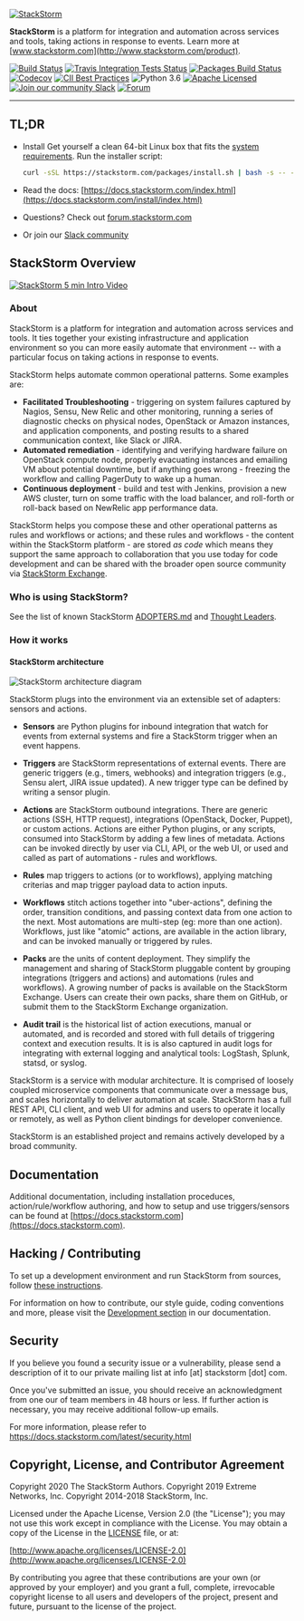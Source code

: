 [![StackStorm](https://github.com/stackstorm/st2/raw/master/stackstorm_logo.png)](https://www.stackstorm.com)

**StackStorm** is a platform for integration and automation across services and tools, taking actions in response to events. Learn more at [www.stackstorm.com](http://www.stackstorm.com/product).

[![Build Status](https://github.com/StackStorm/st2/actions/workflows/ci.yaml/badge.svg)](https://github.com/StackStorm/st2/actions/workflows/ci.yaml)
[![Travis Integration Tests Status](https://api.travis-ci.com/StackStorm/st2.svg?branch=master)](https://travis-ci.com/github/StackStorm/st2/builds)
[![Packages Build Status](https://circleci.com/gh/StackStorm/st2/tree/master.svg?style=shield)](https://circleci.com/gh/StackStorm/st2)
[![Codecov](https://codecov.io/github/StackStorm/st2/badge.svg?branch=master&service=github)](https://codecov.io/github/StackStorm/st2?branch=master)
[![CII Best Practices](https://bestpractices.coreinfrastructure.org/projects/1833/badge)](https://bestpractices.coreinfrastructure.org/projects/1833)
![Python 3.6](https://img.shields.io/badge/python-3.6-blue)
[![Apache Licensed](https://img.shields.io/github/license/StackStorm/st2)](LICENSE)
[![Join our community Slack](https://img.shields.io/badge/slack-stackstorm-success.svg?logo=slack)](https://stackstorm.com/community-signup)
[![Forum](https://img.shields.io/discourse/https/forum.stackstorm.com/posts.svg)](https://forum.stackstorm.com/)

---

## TL;DR

* Install Get yourself a clean 64-bit Linux box that fits the [system requirements](https://docs.stackstorm.com/install/system_requirements.html). Run the installer script:

   ```bash
   curl -sSL https://stackstorm.com/packages/install.sh | bash -s -- --user=st2admin --password=Ch@ngeMe
   ```
* Read the docs: [https://docs.stackstorm.com/index.html](https://docs.stackstorm.com/install/index.html)
* Questions? Check out [forum.stackstorm.com](https://forum.stackstorm.com/)
* Or join our [Slack community](https://stackstorm.com/community-signup)

## StackStorm Overview

[![StackStorm 5 min Intro Video](https://cloud.githubusercontent.com/assets/1294734/10356016/16278d0a-6d27-11e5-987d-c8a7629a69ed.png)](https://www.youtube.com/watch?v=pzZws3ftDtA)

### About

StackStorm is a platform for integration and automation across services and tools. It ties together your existing infrastructure and application environment so you can more easily automate that environment -- with a particular focus on taking actions in response to events.

StackStorm helps automate common operational patterns. Some examples are:

* **Facilitated Troubleshooting** - triggering on system failures captured by Nagios, Sensu, New Relic and other monitoring, running a series of diagnostic checks on physical nodes, OpenStack or Amazon instances, and application components, and posting results to a shared communication context, like Slack or JIRA.
* **Automated remediation** - identifying and verifying hardware failure on OpenStack compute node, properly evacuating instances and emailing VM about potential downtime, but if anything goes wrong - freezing the workflow and calling PagerDuty to wake up a human.
* **Continuous deployment** - build and test with Jenkins, provision a new AWS cluster, turn on some traffic with the load balancer, and roll-forth or roll-back based on NewRelic app performance data.

StackStorm helps you compose these and other operational patterns as rules and workflows or actions; and these rules and workflows - the content within the StackStorm platform - are stored *as code* which means they support the same approach to collaboration that you use today for code development and can be shared with the broader open source community via [StackStorm Exchange](https://exchange.stackstorm.com).

### Who is using StackStorm?

See the list of known StackStorm [ADOPTERS.md](/ADOPTERS.md) and [Thought Leaders](https://stackstorm.com/stackstorm-thought-leaders/).

### How it works

#### StackStorm architecture

![StackStorm architecture diagram](https://user-images.githubusercontent.com/597113/92291633-6b5aae00-eece-11ea-912e-3bf977aa3cea.png)

StackStorm plugs into the environment via an extensible set of adapters: sensors and actions.

* **Sensors** are Python plugins for inbound integration that watch for events from external systems and fire a StackStorm trigger when an event happens.

* **Triggers** are StackStorm representations of external events. There are generic triggers (e.g., timers, webhooks) and integration triggers (e.g., Sensu alert, JIRA issue updated). A new trigger type can be defined by writing a sensor plugin.

* **Actions** are StackStorm outbound integrations. There are generic actions (SSH, HTTP request), integrations (OpenStack, Docker, Puppet), or custom actions. Actions are either Python plugins, or any scripts, consumed into StackStorm by adding a few lines of metadata. Actions can be invoked directly by user via CLI, API, or the web UI, or used and called as part of automations - rules and workflows.

* **Rules** map triggers to actions (or to workflows), applying matching criterias and map trigger payload data to action inputs.

* **Workflows** stitch actions together into "uber-actions", defining the order, transition conditions, and passing context data from one action to the next. Most automations are multi-step (eg: more than one action). Workflows, just like "atomic" actions, are available in the action library, and can be invoked manually or triggered by rules.

* **Packs** are the units of content deployment. They simplify the management and sharing of StackStorm pluggable content by grouping integrations (triggers and actions) and automations (rules and workflows). A growing number of packs is available on the StackStorm Exchange. Users can create their own packs,  share them on GitHub, or submit them to the StackStorm Exchange organization.

* **Audit trail** is the historical list of action executions, manual or automated, and is recorded and stored with full details of triggering context and execution results. It is is also captured in audit logs for integrating with external logging and analytical tools: LogStash, Splunk, statsd, or syslog.

StackStorm is a service with modular architecture. It is comprised of loosely coupled microservice components that communicate over a message bus, and scales horizontally to deliver automation at scale. StackStorm has a full REST API, CLI client, and web UI for admins and users to operate it locally or remotely, as well as Python client bindings for developer convenience.

StackStorm is an established project and remains actively developed by a broad community.

## Documentation

Additional documentation, including installation proceduces, action/rule/workflow authoring, and how to setup and use triggers/sensors can be found at [https://docs.stackstorm.com](https://docs.stackstorm.com).

## Hacking / Contributing

To set up a development environment and run StackStorm from sources, follow [these instructions](https://docs.stackstorm.com/development/sources.html).

For information on how to contribute, our style guide, coding conventions and more,
please visit the [Development section](https://docs.stackstorm.com/development/index.html)
in our documentation.

## Security

If you believe you found a security issue or a vulnerability, please send a description of it to
our private mailing list at info [at] stackstorm [dot] com.

Once you've submitted an issue, you should receive an acknowledgment from one our of team members
in 48 hours or less. If further action is necessary, you may receive additional follow-up emails.

For more information, please refer to https://docs.stackstorm.com/latest/security.html

## Copyright, License, and Contributor Agreement

Copyright 2020 The StackStorm Authors.
Copyright 2019 Extreme Networks, Inc.
Copyright 2014-2018 StackStorm, Inc.

Licensed under the Apache License, Version 2.0 (the "License"); you may not use this work except in compliance with the License. You may obtain a copy of the License in the [LICENSE](LICENSE) file, or at:

[http://www.apache.org/licenses/LICENSE-2.0](http://www.apache.org/licenses/LICENSE-2.0)

By contributing you agree that these contributions are your own (or approved by your employer) and you grant a full, complete, irrevocable copyright license to all users and developers of the project, present and future, pursuant to the license of the project.
